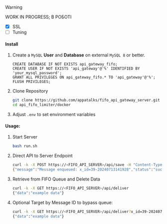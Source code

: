 > [!WARNING]
> WORK IN PROGRESS; В РОБОТІ

- [x] SSL
- [ ] Tuning

#### Install

1. Create a ```MySQL``` **User** and **Database** on external ```MySQL 8``` or better.
   ```mysql
   CREATE DATABASE IF NOT EXISTS api_gateway_fifo;
   CREATE USER IF NOT EXISTS 'api_gateway'@'%' IDENTIFIED BY 'your_mysql_password';
   GRANT ALL PRIVILEGES ON api_gateway_fifo.* TO 'api_gateway'@'%';
   FLUSH PRIVILEGES;
   ```

2. Clone Repository
   ```bash
   git clone https://github.com/appatalks/fifo_api_gateway_server.git
   cd api_fifo_limiter/docker
   ```

3. Adjust ```.env``` to set environment variables

#### Usage:

1. Start Server
   ```bash
   bash run.sh
   ```

2. Direct API to Server Endpoint
   ```bash
   curl -k -X POST https://<FIFO_API_SERVER>/api/save -H "Content-Type: application/json" -d '{"data": "example data"}'
   {"message":"Message enqueued: x_id=39-20240713141928","status":"success"}
   ```

3. Retrieve from FIFO Queue and Delete Data
   ```bash
   curl -k -X GET https://<FIFO_API_SERVER>/api/deliver
   {"data":"example data"}
   ```
   
4. Optional Target by Message ID to bypass queue:
   ```bash
   curl -k -X GET https://<FIFO_API_SERVER>/api/deliver?x_id=39-20240713141928
   {"data":"example data"}
   ```
   
